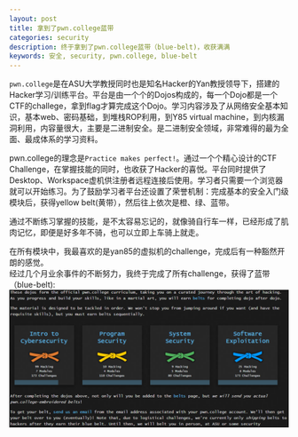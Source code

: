 ```yaml
---
layout: post
title: 拿到了pwn.college蓝带
categories: security
description: 终于拿到了pwn.college蓝带（blue-belt)，收获满满
keywords: 安全, security, pwn.college, blue-belt
---
```

`pwn.college`是在ASU大学教授同时也是知名Hacker的Yan教授领导下，搭建的Hacker学习/训练平台。平台是由一个个的Dojos构成的，每一个Dojo都是一个CTF的challege，拿到flag才算完成这个Dojo。学习内容涉及了从网络安全基本知识，基本web、密码基础，到堆栈ROP利用，到Y85 virtual machine，到内核漏洞利用，内容量很大，主要是二进制安全。是二进制安全领域，非常难得的最为全面、最成体系的学习资料。   

pwn.college的理念是`Practice makes perfect!`。通过一个个精心设计的CTF Challenge，在掌握技能的同时，也收获了Hacker的喜悦。平台同时提供了Desktop、Workspace虚机供注册者远程连接后使用。学习者只需要一个浏览器就可以开始练习。为了鼓励学习者平台还设置了荣誉机制：完成基本的安全入门级模块后，获得yellow belt(黄带），然后往上依次是橙、绿、蓝带。  

通过不断练习掌握的技能，是不太容易忘记的，就像骑自行车一样，已经形成了肌肉记忆，即便是好多年不骑，也可以立即上车骑上就走。  

在所有模块中，我最喜欢的是yan85的虚拟机的challenge，完成后有一种豁然开朗的感觉。  
经过几个月业余事件的不断努力，我终于完成了所有challenge，获得了蓝带（blue-belt):  
![拿到蓝带](/images/pwn.college-bluebelt.png)  



